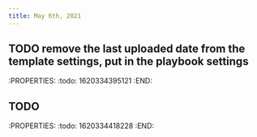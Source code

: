 ```yaml
---
title: May 6th, 2021
---
```


## TODO remove the last uploaded date from the template settings, put in the playbook settings
:PROPERTIES:
:todo: 1620334395121
:END:
## TODO 
:PROPERTIES:
:todo: 1620334418228
:END:
